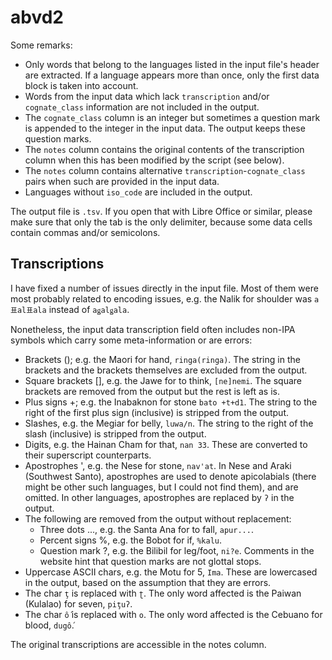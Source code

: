 # abvd2


Some remarks:

* Only words that belong to the languages listed in the input file's header are
  extracted. If a language appears more than once, only the first data block is
  taken into account.
* Words from the input data which lack `transcription` and/or `cognate_class`
  information are not included in the output.
* The `cognate_class` column is an integer but sometimes a question mark is
  appended to the integer in the input data. The output keeps these question
  marks.
* The `notes` column contains the original contents of the transcription column
  when this has been modified by the script (see below).
* The `notes` column contains alternative `transcription`-`cognate_class` pairs
  when such are provided in the input data.
* Languages without `iso_code` are included in the output.

The output file is `.tsv`. If you open that with Libre Office or similar, please
make sure that only the tab is the only delimiter, because some data cells
contain commas and/or semicolons.


## Transcriptions

I have fixed a number of issues directly in the input file. Most of them were
most probably related to encoding issues, e.g. the Nalik for shoulder was
`a표al표ala` instead of `aǥalǥala`.

Nonetheless, the input data transcription field often includes non-IPA symbols
which carry some meta-information or are errors:

* Brackets (); e.g. the Maori for hand, `ringa(ringa)`. The string in the
  brackets and the brackets themselves are excluded from the output.
* Square brackets [], e.g. the Jawe for to think, `[ne]nemi`. The square
  brackets are removed from the output but the rest is left as is.
* Plus signs +; e.g. the Inabaknon for stone `bato +t+d1`. The string to the
  right of the first plus sign (inclusive) is stripped from the output.
* Slashes, e.g. the Megiar for belly, `luwa/n`. The string to the right of the
  slash (inclusive) is stripped from the output.
* Digits, e.g. the Hainan Cham for that, `nan 33`. These are converted to their
  superscript counterparts.
* Apostrophes ', e.g. the Nese for stone, `nav'at`. In Nese and Araki (Southwest
  Santo), apostrophes are used to denote apicolabials (there might be other such
  languages, but I could not find them), and are omitted. In other languages,
  apostrophes are replaced by `ʔ` in the output.
* The following are removed from the output without replacement:
	* Three dots ..., e.g. the Santa Ana for to fall, `apur...`.
	* Percent signs %, e.g. the Bobot for if, `%kalu`.
	* Question mark ?, e.g. the Bilibil for leg/foot, `ni?e`. Comments in the
	  website hint that question marks are not glottal stops.
* Uppercase ASCII chars, e.g. the Motu for 5, `Ima`. These are lowercased in the
  output, based on the assumption that they are errors.
* The char `ţ` is replaced with `ʈ`. The only word affected is the Paiwan
  (Kulalao) for seven, `piţuʔ`.
* The char `ố` is replaced with `o`. The only word affected is the Cebuano for
  blood, `dugố`.

The original transcriptions are accessible in the notes column.



